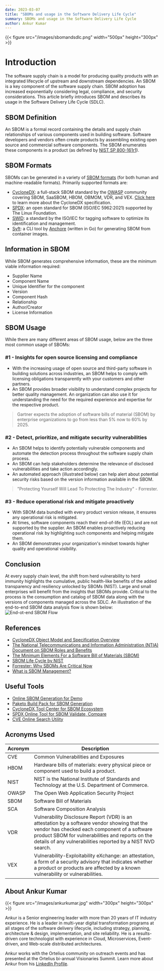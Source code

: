 ```yaml
---
date: 2023-03-07
title: "SBOMs and usage in the Software Delivery Life Cycle"
summary: SBOMs and usage in the Software Delivery Life Cycle
author: Ankur Kumar
---
```


{{< figure src="/images/sbomandsdlc.png" width="500px" height="300px" >}}


# Introduction

The software supply chain is a model for producing quality products with an integrated lifecycle of upstream and downstream dependencies. An SBOM is a key component of the software supply chain. SBOM adoption has increased exponentially considering legal, compliance, and security considerations. This article briefly introduces SBOM and describes its usage in the Software Delivery Life Cycle (SDLC).



## SBOM Definition

An SBOM is a formal record containing the details and supply chain relationships of various components used in building software. Software developers and vendors often create products by assembling existing open source and commercial software components. The SBOM enumerates these components in a product (as defined by [NIST SP 800-161r1](https://doi.org/10.6028/NIST.SP.800-161r1)).

## SBOM Formats

SBOMs can be generated in a variety of [SBOM formats](https://www.deployhub.com/understanding-software-bill-of-materials-sboms/) (for both human and machine-readable formats). Primarily supported formats are:

- [CycloneDX](https://cyclonedx.org/): a full-stack SBOM standard by the [OWASP](https://owasp.org/) community covering SBOM, SaaSBOM, HBOM, OBMOM, VDR, and VEX. [Click here](https://cyclonedx.org/specification/overview/) to learn more about the CycloneDX specification.
- [SPDX](https://spdx.dev/): an open standard for SBOM (ISO/IEC 5962:2021) supported by The Linux Foundation.
- [SWID](https://www.iso.org/standard/65666.html): a standard by the ISO/IEC for tagging software to optimize its identification and management.
- [Syft](https://github.com/anchore/syft): a CLI tool by [Anchore](https://anchore.com/) (written in Go) for generating SBOM from container images.

## Information in SBOM

While SBOM generates comprehensive information, these are the minimum viable information required:

- Supplier Name
- Component Name
- Unique Identifier for the component
- Version
- Component Hash
- Relationship
- Author/Creator
- License Information

## SBOM Usage

While there are many different areas of SBOM usage, below are the three most common usage of SBOMs:

### #1 - Insights for open source licensing and compliance

- With the increasing usage of open source and third-party software in building solutions across industries, an SBOM helps to comply with licensing obligations transparently with your customers and other partners.
- An SBOM provides broader visibility to understand complex projects for better quality management. An organization can also use it for understanding the need for the required experience and expertise for the respective product.

> Gartner expects the adoption of software bills of material (SBOM) by enterprise organizations to go from less than 5% now to 60% by 2025.

### #2 - Detect, prioritize, and mitigate security vulnerabilities

- An SBOM helps to identify potentially vulnerable components and automate the detection process throughout the software supply chain process.
- An SBOM can help stakeholders determine the relevance of disclosed vulnerabilities and take action accordingly.
- An automated approach (illustrated below) can help alert about potential security risks based on the version information available in the SBOM.

> "Protecting Yourself Will Lead To Protecting The Industry" - Forrester.
>
### #3 - Reduce operational risk and mitigate proactively

- With SBOM data bundled with every product version release, it ensures any operational risk is mitigated.
- At times, software components reach their end-of-life (EOL) and are not supported by the supplier. An SBOM enables proactively reducing operational risk by highlighting such components and helping mitigate them.
- An SBOM demonstrates your organization's mindset towards higher quality and operational visibility.


## Conclusion

At every supply chain level, the shift from herd vulnerability to herd immunity highlights the cumulative, public health-like benefits of the added transparency and resiliency unlocked by SBOMs (NIST). Large and small enterprises will benefit from the insights that SBOMs provide. Critical to the process is the consumption and catalog of SBOM data along with the versions of components managed across the SDLC. An illustration of the end-to-end SBOM data analysis flow is shown below:
![End-ot-end SBOM Flow](images/supply-chain-sbom-sdlc.png)

## References

- [CycloneDX Object Model and Specification Overview](https://cyclonedx.org/specification/overview/)
- [The National Telecommunications and Information Administration (NTIA) Document on SBOM Roles and Benefits](https://www.ntia.gov/files/ntia/publications/ntia_sbom_use_cases_roles_benefits-nov2019.pdf)
- [The Minimum Elements For a Software Bill of Materials (SBOM)](https://www.ntia.doc.gov/files/ntia/publications/sbom_minimum_elements_report.pdf)
- [SBOM Life Cycle by NIST](https://www.nist.gov/itl/executive-order-14028-improving-nations-cybersecurity/software-security-supply-chains-software-1)
- [Forrester: Why SBOMs Are Critical Now](https://www.forrester.com/blogs/log4j-open-source-maintenance-and-why-sboms-are-critical-now/)
- [What is SBOM Management?](https://www.deployhub.com/sbom-management-and-sharing/)

## Useful Tools

- [Online SBOM Generation for Demo](https://democert.org/sbom/)
- [Paketo Build Pack for SBOM Generation](https://paketo.io/docs/howto/sbom/)
- [CycloneDX Tool Center for SBOM Ecosystem](https://cyclonedx.org/tool-center/)
- [SPDX Online Tool for SBOM Validate, Compare](https://tools.spdx.org/app/)
- [CVE Online Search Utility](https://cve.mitre.org/cve/search_cve_list.html)

## Acronyms Used

| Acronym | Description |
|---------|-------------|
| CVE     | Common Vulnerabilities and Exposures |
| HBOM    | Hardware bills of materials: every physical piece or component used to build a product. |
| NIST    | NIST is the National Institute of Standards and Technology at the U.S. Department of Commerce. |
| OWASP   | The Open Web Application Security Project |
| SBOM    | Software Bill of Materials |
| SCA     | Software Composition Analysis |
| VDR     | Vulnerability Disclosure Report (VDR) is an attestation by a software vendor showing that the vendor has checked each component of a software product SBOM for vulnerabilities and reports on the details of any vulnerabilities reported by a NIST NVD search. |
| VEX     | Vulnerability-Exploitability eXchange: an attestation, a form of a security advisory that indicates whether a product or products are affected by a known vulnerability or vulnerabilities. |

## About Ankur Kumar

{{< figure src="/images/ankurkumar.jpg" width="300px" height="300px" >}}

Ankur is a Senior engineering leader with more than 20 years of IT industry experience. He is a leader in multi-year digital transformation programs at all stages of the software delivery lifecycle, including strategy, planning, architecture & design, implementation, and site reliability. He is a results-driven core technologist with experience in Cloud, Microservices, Event-driven, and Web-scale distributed architectures.

Ankur works with the Ortelius community on outreach events and has presented at the Ortelius bi-annual Visionaries Summit. Learn more about Ankur from his [LinkedIn Profile](https://www.linkedin.com/in/ankurkumarz/).
